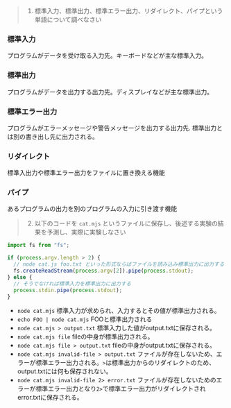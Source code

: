 > 1. 標準入力、標準出力、標準エラー出力、リダイレクト、パイプという単語について調べなさい
### 標準入力
プログラムがデータを受け取る入力先。キーボードなどが主な標準入力。
### 標準出力
プログラムがデータを出力する出力先。ディスプレイなどが主な標準出力。
### 標準エラー出力
プログラムがエラーメッセージや警告メッセージを出力する出力先.
標準出力とは別の書き出し先に出力される。
### リダイレクト
標準入出力や標準エラー出力をファイルに置き換える機能
### パイプ
あるプログラムの出力を別のプログラムの入力に引き渡す機能

> 2. 以下のコードを `cat.mjs` というファイルに保存し、後述する実験の結果を予測し、実際に実験しなさい

```js
import fs from "fs";

if (process.argv.length > 2) {
  // node cat.js foo.txt といった形式ならばファイルを読み込み標準出力に出力する
  fs.createReadStream(process.argv[2]).pipe(process.stdout);
} else {
  // そうでなければ標準入力を標準出力に出力する
  process.stdin.pipe(process.stdout);
}
```
- `node cat.mjs`
標準入力が求められ、入力するとその値が標準出力される。
- `echo FOO | node cat.mjs`
FOOと標準出力される
- `node cat.mjs > output.txt`
標準入力した値がoutput.txtに保存される。
- `node cat.mjs file`
fileの中身が標準出力される。
- `node cat.mjs file > output.txt`
fileの中身がoutput.txtに保存される。
- `node cat.mjs invalid-file > output.txt`
ファイルが存在しないため、エラーが標準エラー出力される。`>`は標準出力からのリダイレクトのため、output.txtには何も保存されない。
- `node cat.mjs invalid-file 2> error.txt`
ファイルが存在しないためのエラーが標準エラー出力となり`2>`で標準エラー出力がリダイレクトされerror.txtに保存される。